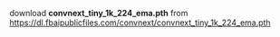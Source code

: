 download **convnext_tiny_1k_224_ema.pth** from https://dl.fbaipublicfiles.com/convnext/convnext_tiny_1k_224_ema.pth
